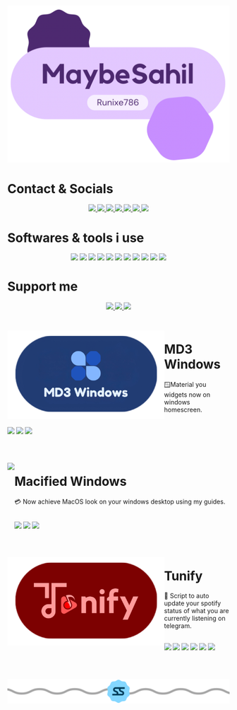<img src="assets/IMG_6969.PNG">  

# Contact & Socials
<p align="center">

  
  <a href="https://github.com/runixe786">
    <img src="https://ziadoua.github.io/m3-Markdown-Badges/badges/Github/github2.svg">
  </a>

  <a href="https://bit.ly/MaybeSahil">
    <img src="https://ziadoua.github.io/m3-Markdown-Badges/badges/MyPortfolio/myportfolio2.svg">
  </a>
 
 <a href="https://www.linkedin.com/in/sahil-seth-152ab5284/">
    <img src="https://ziadoua.github.io/m3-Markdown-Badges/badges/LinkedIn/linkedin1.svg">
  </a>

<a href="mailto:sahilseth2099@gmail.com">
    <img src="https://ziadoua.github.io/m3-Markdown-Badges/badges/Gmail/gmail1.svg">
</a>

<a href="https://x.com/sahilseth003?s=21">
    <img src="https://ziadoua.github.io/m3-Markdown-Badges/badges/Twitter/twitter2.svg">
</a> 

<a href="http://discordapp.com/users/maybesahil1">
    <img src="https://ziadoua.github.io/m3-Markdown-Badges/badges/Discord/discord2.svg">
</a> 

<a href="https://open.spotify.com/user/y4x9opyy7wyx5mzdersrro37j?si=6ag0xZZPS0ywurQJzbYyXQ&dd=1">
    <img src="https://ziadoua.github.io/m3-Markdown-Badges/badges/Spotify/spotify3.svg">
</a>

  # Softwares & tools i use
<p align="center">
  
  <img src="https://ziadoua.github.io/m3-Markdown-Badges/badges/Windows/windows2.svg">
  <img src="https://ziadoua.github.io/m3-Markdown-Badges/badges/Android/android2.svg">
  <img src="https://ziadoua.github.io/m3-Markdown-Badges/badges/Linux/linux2.svg">
  <img src="https://ziadoua.github.io/m3-Markdown-Badges/badges/iOS/ios1.svg">
  <img src="https://ziadoua.github.io/m3-Markdown-Badges/badges/Debian/debian2.svg">
  <img src="https://ziadoua.github.io/m3-Markdown-Badges/badges/Ubuntu/ubuntu1.svg">
  <img src="https://ziadoua.github.io/m3-Markdown-Badges/badges/Figma/figma2.svg">
  <img src="https://ziadoua.github.io/m3-Markdown-Badges/badges/Dribble/dribble1.svg">
  <img src="https://ziadoua.github.io/m3-Markdown-Badges/badges/Illustrator/illustrator2.svg">
  <img src="https://ziadoua.github.io/m3-Markdown-Badges/badges/Photoshop/photoshop1.svg">
<a href="https://visitcount.itsvg.in">
  <img src="https://visitcount.itsvg.in/api?id=Runixe786&label=Profile%20Views&color=0&icon=0&pretty=false" />
</a>

  # Support me
<p align="center">

<a href="https://www.buymeacoffee.com/sahilseth2s">
    <img src="https://ziadoua.github.io/m3-Markdown-Badges/badges/BuyMeACoffee/buymeacoffee3.svg">
</a>

<a href="https://www.paypal.me/sahilseth123">
    <img src="https://ziadoua.github.io/m3-Markdown-Badges/badges/PayPal/paypal1.svg">
</a>
  <img src="https://ziadoua.github.io/m3-Markdown-Badges/badges/Sponsor/sponsor1.svg">
</p>

<br>

<p>
  <a href="https://github.com/runixe786/MD3-Windows"><img src="assets/md3.png" height="200px" align="left"></a>
  <h1>MD3 Windows</h1>
  🪟Material you widgets now on windows homescreen.
  <br><br>
  <p>
    <img src="https://m3-markdown-badges.vercel.app/stars/9/2/runixe786/MD3-Windows">
    <img src="https://ziadoua.github.io/m3-Markdown-Badges/badges/Windows/windows2.svg">
    <img src="https://ziadoua.github.io/m3-Markdown-Badges/badges/Android/android3.svg">
  </p>
</p>
<br>
<br>

<p>
  <a href="https://github.com/runixe786/Macified-Windows"><img src="assets/IMG_6971.PNG" height="200px" align="left"></a>
  <h1>Macified Windows</h1>
  💳 Now achieve MacOS look on your windows desktop using my guides.
  <br><br>
  <p>
    <img src="https://m3-markdown-badges.vercel.app/stars/9/2/runixe786/Macified-Windows">
    <img src="https://ziadoua.github.io/m3-Markdown-Badges/badges/Windows/windows2.svg">
    <img src="https://ziadoua.github.io/m3-Markdown-Badges/badges/macOS/macos3.svg">
  </p>
</p>

<br>
<br>

<p>
  <a href="https://github.com/runixe786/Tunify"><img src="assets/IMG_6973.PNG" height="200px" align="left"></a>
  <h1>Tunify</h1>
  🏅 Script to auto update your spotify status of what you are currently listening on telegram.
  <br><br>
  <p>
    <img src="https://m3-markdown-badges.vercel.app/stars/9/1/runixe786/Tunify">
    <img src="https://ziadoua.github.io/m3-Markdown-Badges/badges/Android/android3.svg">
    <img src="https://ziadoua.github.io/m3-Markdown-Badges/badges/Windows/windows1.svg">
    <img src="https://ziadoua.github.io/m3-Markdown-Badges/badges/macOS/macos1.svg">
    <img src="https://ziadoua.github.io/m3-Markdown-Badges/badges/Linux/linux2.svg">
    <img src="https://ziadoua.github.io/m3-Markdown-Badges/badges/Javascript/javascript3.svg">
  </p>
</p>

<br>
<br>
 
<p align="center">  
  <picture>
    <img alt="Footer" src="assets/IMG_6982.PNG">
  </picture>
</p>

